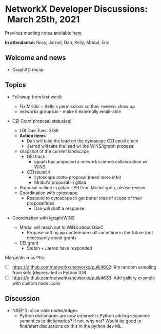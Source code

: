 # NetworkX Developer Discussions:  March 25th, 2021

Previous meeting notes available [here](https://github.com/networkx/archive/tree/master/meetings)

**In attendance:** Ross, Jarrod, Dan, Kelly, Mridul, Eric

## Welcome and news

- GraphXD recap

## Topics

- Followup from last week:
  - Fix Mridul + Kelly's permissions so their reviews show up
  - networkx.groups.io - make it externally email-able

- CZI Grant proposal status(es)
  - LOI Due Tues. 3/30
  - **Action items**
    - Dan will take the lead on the cytoscape CZI email chain
    - Jarrod will take the lead w/ the WiNS/igraph proposal
  * snapshot of the current landscape
    * DEI track
      - igraph has proposed a network science collaboration w/ WiNS
    * CZI round 4
      - cytoscape proto-proposal (need more info)
      - Mridul's proposal in gitlab
  * Proposal outline in gitlab - PR from Mridul open, please review
  * Coordination with cytoscape
    - Respond to cytoscape to get better idea of scope of their proposal/idea
      * Dan will draft a response
- Coordination with igraph/WiNS
  - Mridul will reach out to WiNS about GSoC
    * Propose setting up conference call sometime in the future (not necessarily about grant)
  - DEI grant
    - Stefan + Jarrod have responded

Merge/discuss PRs:
 - [ ] https://github.com/networkx/networkx/pull/4602: Rm random sampling from sets (deprecated in Python 3.9)
 - [ ] https://github.com/networkx/networkx/pull/4633: Add gallery example with custom node icons

## Discussion

 - NXEP 2: slice-able nodes/edges
   * Python dictionaries are now ordered: is Python adding sequence semantics to dictionaries? If not, why not? Would be good to find/start discussions on this in the python dev ML.